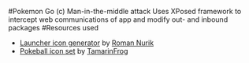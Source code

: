 #Pokemon Go (c) Man-in-the-middle attack
Uses XPosed framework to intercept web communications of app and modify out- and inbound packages
#Resources used
  * [Launcher icon generator](https://romannurik.github.io/AndroidAssetStudio/index.html) by [Roman Nurik](https://github.com/romannurik)
  * [Pokeball icon set](http://tamarinfrog.deviantart.com/art/All-Poke-Balls-Free-Icons-368996730) by [TamarinFrog](http://tamarinfrog.deviantart.com/)

